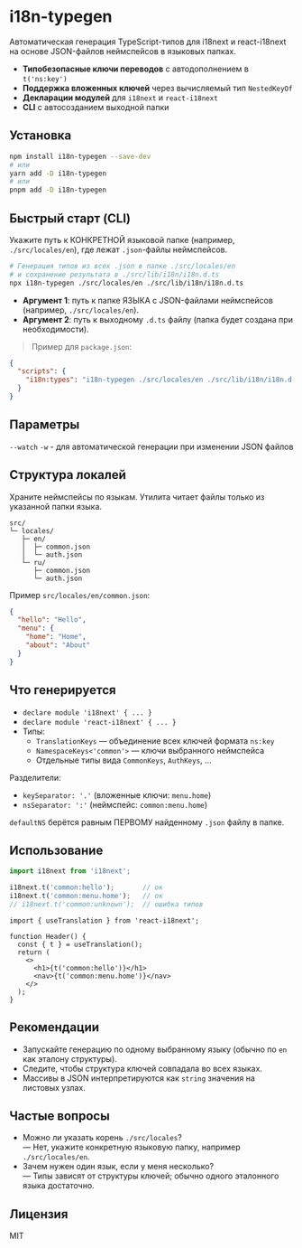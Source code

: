 # i18n-typegen
Автоматическая генерация TypeScript-типов для i18next и react-i18next на основе JSON-файлов неймспейсов в языковых папках.

- **Типобезопасные ключи переводов** с автодополнением в `t('ns:key')`
- **Поддержка вложенных ключей** через вычисляемый тип `NestedKeyOf`
- **Декларации модулей** для `i18next` и `react-i18next`
- **CLI** с автосозданием выходной папки

## Установка
```bash
npm install i18n-typegen --save-dev
# или
yarn add -D i18n-typegen
# или
pnpm add -D i18n-typegen
```

## Быстрый старт (CLI)
Укажите путь к КОНКРЕТНОЙ языковой папке (например, `./src/locales/en`), где лежат `.json`-файлы неймспейсов.

```bash
# Генерация типов из всех .json в папке ./src/locales/en
# и сохранение результата в ./src/lib/i18n/i18n.d.ts
npx i18n-typegen ./src/locales/en ./src/lib/i18n/i18n.d.ts
```

- **Аргумент 1**: путь к папке ЯЗЫКА с JSON-файлами неймспейсов (например, `./src/locales/en`).
- **Аргумент 2**: путь к выходному `.d.ts` файлу (папка будет создана при необходимости).

> Пример для `package.json`:
```json
{
  "scripts": {
    "i18n:types": "i18n-typegen ./src/locales/en ./src/lib/i18n/i18n.d.ts"
  }
}
```

## Параметры

`--watch` `-w` - для автоматической генерации при изменении JSON файлов

## Структура локалей
Храните неймспейсы по языкам. Утилита читает файлы только из указанной папки языка.

```text
src/
└─ locales/
   ├─ en/
   │  ├─ common.json
   │  └─ auth.json
   └─ ru/
      ├─ common.json
      └─ auth.json
```

Пример `src/locales/en/common.json`:
```json
{
  "hello": "Hello",
  "menu": {
    "home": "Home",
    "about": "About"
  }
}
```

## Что генерируется
- `declare module 'i18next' { ... }`
- `declare module 'react-i18next' { ... }`
- Типы:
  - `TranslationKeys` — объединение всех ключей формата `ns:key`
  - `NamespaceKeys<'common'>` — ключи выбранного неймспейса
  - Отдельные типы вида `CommonKeys`, `AuthKeys`, …

Разделители:
- `keySeparator: '.'` (вложенные ключи: `menu.home`)
- `nsSeparator: ':'` (неймспейс: `common:menu.home`)

`defaultNS` берётся равным ПЕРВОМУ найденному `.json` файлу в папке.

## Использование
```ts
import i18next from 'i18next';

i18next.t('common:hello');       // ок
i18next.t('common:menu.home');   // ок
// i18next.t('common:unknown');  // ошибка типов
```

```tsx
import { useTranslation } from 'react-i18next';

function Header() {
  const { t } = useTranslation();
  return (
    <>
      <h1>{t('common:hello')}</h1>
      <nav>{t('common:menu.home')}</nav>
    </>
  );
}
```

## Рекомендации
- Запускайте генерацию по одному выбранному языку (обычно по `en` как эталону структуры).
- Следите, чтобы структура ключей совпадала во всех языках.
- Массивы в JSON интерпретируются как `string` значения на листовых узлах.

## Частые вопросы
- Можно ли указать корень `./src/locales`?  
  — Нет, укажите конкретную языковую папку, например `./src/locales/en`.
- Зачем нужен один язык, если у меня несколько?  
  — Типы зависят от структуры ключей; обычно одного эталонного языка достаточно.

## Лицензия
MIT